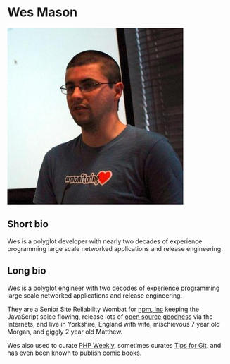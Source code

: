 # Wes Mason

![Wes Mason](files/monav.jpg)

## Short bio
Wes is a polyglot developer with nearly two decades of experience programming large scale networked applications and release engineering.

## Long bio
Wes is a polyglot engineer with two decodes of experience programming large scale networked applications and release engineering.

They are a Senior Site Reliability Wombat for [npm, Inc](https://www.npmjs.com/) keeping the JavaScript spice flowing, release lots of [open source goodness](http://git.io/1v) via the Internets, and live in Yorkshire, England with wife, mischievous 7 year old Morgan, and giggly 2 year old Matthew.

Wes also used to curate [PHP Weekly](http://phpweekly.info/), sometimes curates [Tips for Git](https://twitter.com/tipsforgit), and has even been known to [publish comic books](http://gfbowl.com/).
